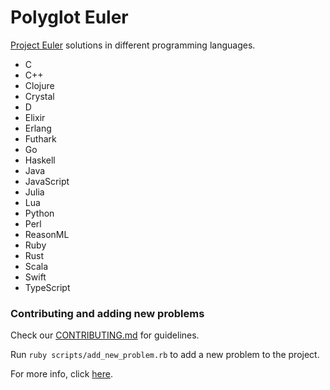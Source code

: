 # Polyglot Euler

[Project Euler](https://projecteuler.net) solutions in different programming languages.

- C
- C++
- Clojure
- Crystal
- D
- Elixir
- Erlang
- Futhark
- Go
- Haskell
- Java
- JavaScript
- Julia
- Lua
- Python
- Perl
- ReasonML
- Ruby
- Rust
- Scala
- Swift
- TypeScript

### Contributing and adding new problems

Check our [CONTRIBUTING.md](https://github.com/FrankKair/polyglot-euler/blob/master/CONTRIBUTING.md) for guidelines.

Run `ruby scripts/add_new_problem.rb` to add a new problem to the project.

For more info, click [here](https://github.com/FrankKair/polyglot-euler/tree/master/scripts).


